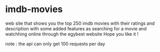 # imdb-movies
web site that shows you the top 250 imdb movies with their ratings and description with some added features as searching for a movie and watchhing online through the egybest website 
Hope you like it !

note : the api can only get 100 requests per day
